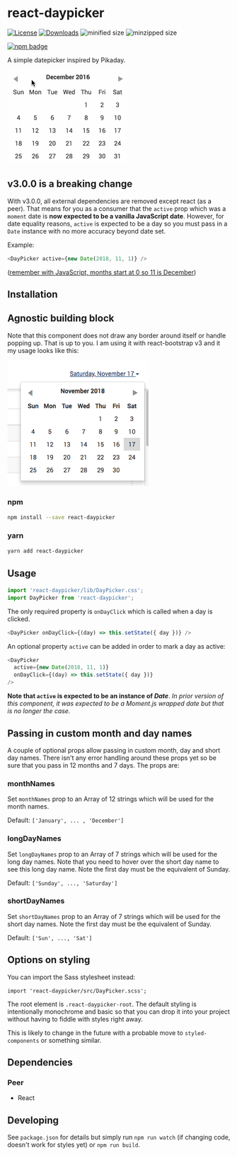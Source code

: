 # react-daypicker

[![License][license-image]][license-url]
[![Downloads][downloads-image]][downloads-url]
![minified size](https://badgen.net/bundlephobia/min/react-daypicker)
![minzipped size](https://badgen.net/bundlephobia/minzip/react-daypicker)

[![npm badge][npm-badge-png]][package-url]

A simple datepicker inspired by Pikaday.

![DayPicker](react-daypicker.gif)

## v3.0.0 is a breaking change

With v3.0.0, all external dependencies are removed except react (as a peer). That means for you
as a consumer that the `active` prop which was a `moment` date is **now expected to be a vanilla
JavaScript date**. However, for date equality reasons, `active` is expected to be a day so you
must pass in a `Date` instance with no more accuracy beyond date set.

Example:

```javascript
<DayPicker active={new Date(2018, 11, 1)} />
```
([remember with JavaScript, months start at 0 so 11 is December](https://developer.mozilla.org/en-US/docs/Web/JavaScript/Reference/Global_Objects/Date/getMonth))

## Installation

## Agnostic building block

Note that this component does not draw any border around itself or handle popping
up. That is up to you. I am using it with react-bootstrap v3 and it my usage looks
like this:

![Usage](usage.png)

### npm
```sh
npm install --save react-daypicker
```

### yarn
```sh
yarn add react-daypicker
```

## Usage

```javascript
import 'react-daypicker/lib/DayPicker.css';
import DayPicker from 'react-daypicker';
```

The only required property is `onDayClick` which is called when a day is clicked.

```javascript
<DayPicker onDayClick={(day) => this.setState({ day })} />
```

An optional property `active` can be added in order to mark a day as active:

```javascript
<DayPicker
  active={new Date(2018, 11, 1)}
  onDayClick={(day) => this.setState({ day })}
/>
```

**Note that `active` is expected to be an instance of _Date_**. *In prior version of this
component, it was expected to be a Moment.js wrapped date but that is no longer the
case.*

## Passing in custom month and day names

A couple of optional props allow passing in custom month, day and short day names. There isn't any
error handling around these props yet so be sure that you pass in 12 months and 7 days. The props are:

### monthNames

Set `monthNames` prop to an Array of 12 strings which will be used for the month names.

Default: `['January', ... , 'December']`

### longDayNames

Set `longDayNames` prop to an Array of 7 strings which will be used for the long day names. Note that
you need to hover over the short day name to see this long day name. Note the first day must be the
equivalent of Sunday.

Default: `['Sunday', ..., 'Saturday']`

### shortDayNames

Set `shortDayNames` prop to an Array of 7 strings which will be used for the short day names.  Note
the first day must be the equivalent of Sunday.

Default: `['Sun', ..., 'Sat']`

## Options on styling

You can import the Sass stylesheet instead:

```
import 'react-daypicker/src/DayPicker.scss';
```

The root element is `.react-daypicker-root`. The default styling is
intentionally monochrome and basic so that you can drop it into your project
without having to fiddle with styles right away.

This is likely to change in the future with a probable move to `styled-components` or
something similar.

## Dependencies

### Peer

* React

## Developing

See `package.json` for details but simply run `npm run watch` (if changing code,
doesn't work for styles yet) or `npm run build`.

[package-url]: https://npmjs.org/package/react-daypicker
[npm-version-svg]: http://versionbadg.es/cymen/react-daypicker.svg
[npm-badge-png]: https://nodei.co/npm/react-daypicker.png?downloads=true&stars=true
[license-image]: http://img.shields.io/npm/l/react-daypicker.svg
[license-url]: LICENSE
[downloads-image]: http://img.shields.io/npm/dm/react-daypicker.svg
[downloads-url]: http://npm-stat.com/charts.html?package=react-daypicker
